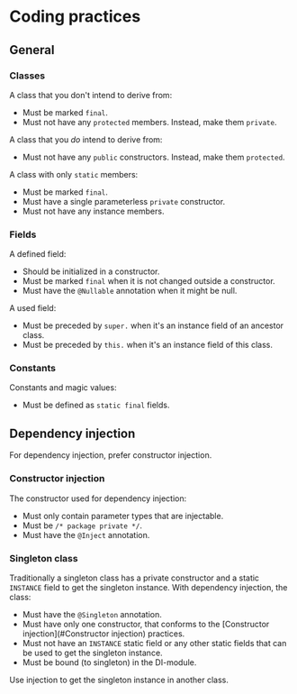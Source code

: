 # Coding practices

## General

### Classes
A class that you don't intend to derive from:

* Must be marked `final`.
* Must not have any `protected` members. Instead, make them `private`.

A class that you _do_ intend to derive from:

* Must not have any `public` constructors. Instead, make them `protected`.

A class with only `static` members:

* Must be marked `final`.
* Must have a single parameterless `private` constructor.
* Must not have any instance members.


### Fields
A defined field:

* Should be initialized in a constructor.
* Must be marked `final` when it is not changed outside a constructor.
* Must have the `@Nullable` annotation when it might be null.

A used field:

* Must be preceded by `super.` when it's an instance field of an ancestor class.
* Must be preceded by `this.` when it's an instance field of this class.


### Constants
Constants and magic values:

* Must be defined as `static final` fields.


## Dependency injection
For dependency injection, prefer constructor injection.


### Constructor injection
The constructor used for dependency injection:

* Must only contain parameter types that are injectable.
* Must be `/* package private */`.
* Must have the `@Inject` annotation.


### Singleton class
Traditionally a singleton class has a private constructor and a static `INSTANCE` field to get the singleton instance. With dependency injection, the class:

* Must have the `@Singleton` annotation.
* Must have only one constructor, that conforms to the [Constructor injection](#Constructor injection) practices.
* Must not have an `INSTANCE` static field or any other static fields that can be used to get the singleton instance.
* Must be bound (to singleton) in the DI-module.

Use injection to get the singleton instance in another class.
